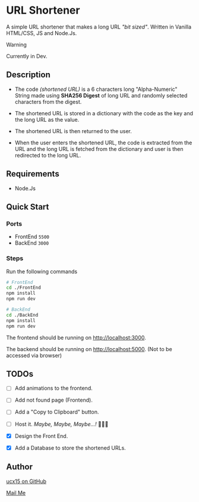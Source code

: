 # URL Shortener

A simple URL shortener that makes a long URL _"bit sized"_. Written in Vanilla HTML/CSS, JS and Node.Js.

> [!WARNING]
> Currently in Dev.

## Description

- The code _(shortened URL)_ is a 6 characters long "Alpha-Numeric" String made using **SHA256 Digest** of long URL and randomly selected characters from the digest.

- The shortened URL is stored in a dictionary with the code as the key and the  long URL as the value.

- The shortened URL is then returned to the user.

- When the user enters the shortened URL, the code is extracted from the URL and the long URL is fetched from the dictionary and user is then redirected to the long URL.

## Requirements

- Node.Js

## Quick Start

### Ports

- FrontEnd `5500`
- BackEnd `3000`

### Steps

Run the following commands

```bash
# FrontEnd
cd ./FrontEnd
npm install
npm run dev
```

```bash
# BackEnd
cd ./BackEnd
npm install
npm run dev
```

The frontend should be running on [http://localhost:3000](http://localhost:5500).

The backend should be running on [http://localhost:5000](http://localhost:3000). (Not to be accessed via browser)

## TODOs

- [ ] Add animations to the frontend.

- [ ] Add not found page (Frontend).

- [ ] Add a "Copy to Clipboard" button.

- [ ] Host it. _Maybe, Maybe, Maybe...!_ 🤷🏻‍♂️

- [x] Design the Front End.

- [x] Add a Database to store the shortened URLs.


## Author

[ucx15 on GitHub](https://github.com/ucx15)

[Mail Me](mailto:inboxofuc@gmail.com)

